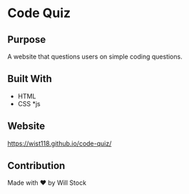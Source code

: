 # Code Quiz

## Purpose
A website that questions users on simple coding questions. 

## Built With
* HTML
* CSS
*js

## Website
https://wist118.github.io/code-quiz/

## Contribution
Made with ❤️ by Will Stock
